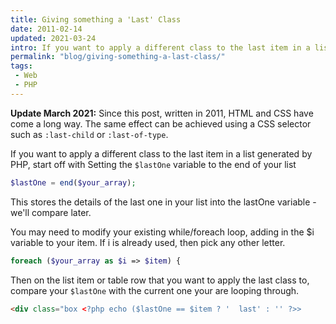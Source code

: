 ```yaml
---
title: Giving something a 'Last' Class
date: 2011-02-14
updated: 2021-03-24
intro: If you want to apply a different class to the last item in a list generated by PHP, start off with Setting the $lastOne variable to the end of your list
permalink: "blog/giving-something-a-last-class/"
tags:
 - Web
 - PHP
---
```


<strong class="info">Update March 2021:</strong> Since this post, written in 2011, HTML and CSS have come a long way. The same effect can be achieved using a CSS selector such as `:last-child` or `:last-of-type`.


If you want to apply a different class to the last item in a list generated by PHP, start off with Setting the `$lastOne` variable to the end of your list

```php
$lastOne = end($your_array);
```

This stores the details of the last one in your list into the lastOne variable - we'll compare later.

You may need to modify your existing while/foreach loop, adding in the $i variable to your item. If i is already used, then pick any other letter.

```php
foreach ($your_array as $i => $item) {
```

Then on the list item or table row that you want to apply the last class to, compare your `$lastOne` with the current one your are looping through.

```html
<div class="box <?php echo ($lastOne == $item ? '  last' : '' ?>>
```


